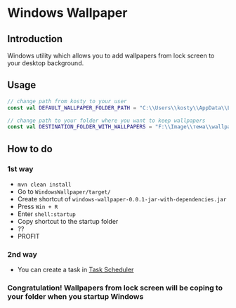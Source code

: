 # Windows Wallpaper

## Introduction
Windows utility which allows you to add wallpapers from lock screen to your desktop background.

## Usage

```kotlin
// change path from kosty to your user
const val DEFAULT_WALLPAPER_FOLDER_PATH = "C:\\Users\\kosty\\AppData\\Local\\Packages\\Microsoft.Windows.ContentDeliveryManager_cw5n1h2txyewy\\LocalState\\Assets"

// change path to your folder where you want to keep wallpapers
const val DESTINATION_FOLDER_WITH_WALLPAPERS = "F:\\Image\\тема\\wallpaper"
```

## How to do
### 1st way
- ```mvn clean install```
- Go to ```WindowsWallpaper/target/```
- Create shortcut of ```windows-wallpaper-0.0.1-jar-with-dependencies.jar```
- Press ```Win + R```
- Enter ```shell:startup```
- Copy shortcut to the startup folder
- ??
- PROFIT

### 2nd way
- You can create a task in [Task Scheduler](https://www.thewindowsclub.com/how-to-schedule-batch-file-run-automatically-windows-7)

### Congratulation! Wallpapers from lock screen will be coping to your folder when you startup Windows

